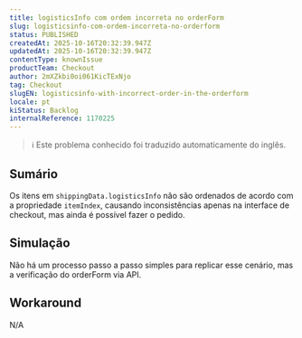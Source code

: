 ```yaml
---
title: logisticsInfo com ordem incorreta no orderForm
slug: logisticsinfo-com-ordem-incorreta-no-orderform
status: PUBLISHED
createdAt: 2025-10-16T20:32:39.947Z
updatedAt: 2025-10-16T20:32:39.947Z
contentType: knownIssue
productTeam: Checkout
author: 2mXZkbi0oi061KicTExNjo
tag: Checkout
slugEN: logisticsinfo-with-incorrect-order-in-the-orderform
locale: pt
kiStatus: Backlog
internalReference: 1170225
---
```


>ℹ️ Este problema conhecido foi traduzido automaticamente do inglês.

## Sumário


Os itens em `shippingData.logisticsInfo` não são ordenados de acordo com a propriedade `itemIndex`, causando inconsistências apenas na interface de checkout, mas ainda é possível fazer o pedido.
## Simulação


Não há um processo passo a passo simples para replicar esse cenário, mas a verificação do orderForm via API.


## Workaround


N/A


